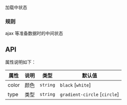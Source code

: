 加载中状态

### 规则

ajax 等准备数据时的中间状态

## API

属性说明如下：

 属性 | 说明 | 类型 | 默认值
---- |-----|-----|-------
color| 颜色 | `string` | `black` [`white`]
type | 类型 | `string` | `gradient-circle` [`circle`]
